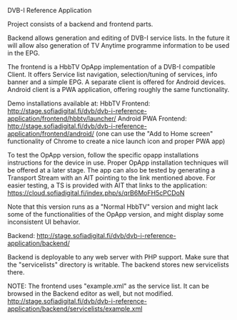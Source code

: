 DVB-I Reference Application 

Project consists of a backend and frontend parts.

Backend allows generation and editing of DVB-I service lists.
In the future it will allow also generation of TV Anytime programme information to be used in the EPG.

The frontend is a HbbTV OpApp implementation of a DVB-I compatible Client.
It offers Service list navigation, selection/tuning of services, info banner and a simple EPG.
A separate client is offered for Android devices. Android client is a PWA application, offering roughly the 
same functionality. 

Demo installations available at:
HbbTV Frontend:
http://stage.sofiadigital.fi/dvb/dvb-i-reference-application/frontend/hbbtv/launcher/
Android PWA Frontend:
http://stage.sofiadigital.fi/dvb/dvb-i-reference-application/frontend/android/
(one can use the "Add to Home screen" functionality of Chrome to create a nice launch icon and proper PWA app) 

To test the OpApp version, follow the specific opapp installations instructions for the device in use. Proper OpApp installation
techniques will be offered at a later stage. The app can also be tested by generating a Transport Stream with an AIT pointing to 
the link mentioned above. For easier testing, a TS is provided with AIT that links to the application:
https://cloud.sofiadigital.fi/index.php/s/qrB6MoFH5cPCDoN

Note that this version runs as a "Normal HbbTV" version and might lack some of the functionalities
of the OpApp version, and might display some inconsistent UI behavior.

Backend:
http://stage.sofiadigital.fi/dvb/dvb-i-reference-application/backend/

Backend is deployable to any web server with PHP support. Make sure that the "servicelists" directory is writable. The backend
stores new servicelists there.

NOTE: The frontend uses "example.xml" as the service list. It can be browsed in the 
Backend editor as well, but not modified. 
http://stage.sofiadigital.fi/dvb/dvb-i-reference-application/backend/servicelists/example.xml

